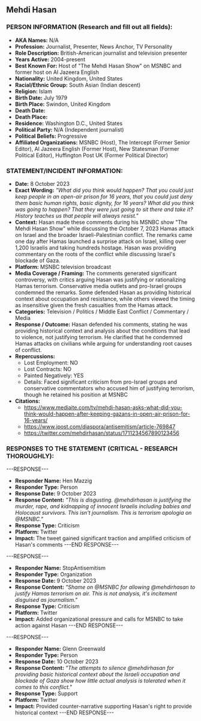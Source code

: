 ## Mehdi Hasan

### PERSON INFORMATION (Research and fill out all fields):
- **AKA Names:** N/A
- **Profession:** Journalist, Presenter, News Anchor, TV Personality
- **Role Description:** British-American journalist and television presenter
- **Years Active:** 2004-present
- **Best Known For:** Host of "The Mehdi Hasan Show" on MSNBC and former host on Al Jazeera English
- **Nationality:** United Kingdom, United States
- **Racial/Ethnic Group:** South Asian (Indian descent)
- **Religion:** Islam
- **Birth Date:** July 1979
- **Birth Place:** Swindon, United Kingdom
- **Death Date:** 
- **Death Place:** 
- **Residence:** Washington D.C., United States
- **Political Party:** N/A (Independent journalist)
- **Political Beliefs:** Progressive
- **Affiliated Organizations:** MSNBC (Host), The Intercept (Former Senior Editor), Al Jazeera English (Former Host), New Statesman (Former Political Editor), Huffington Post UK (Former Political Director)

### STATEMENT/INCIDENT INFORMATION:
- **Date:** 8 October 2023
- **Exact Wording:** *"What did you think would happen? That you could just keep people in an open-air prison for 16 years, that you could just deny them basic human rights, basic dignity, for 16 years? What did you think was going to happen? That they were just going to sit there and take it? History teaches us that people will always resist."*
- **Context:** Hasan made these comments during his MSNBC show "The Mehdi Hasan Show" while discussing the October 7, 2023 Hamas attack on Israel and the broader Israeli-Palestinian conflict. The remarks came one day after Hamas launched a surprise attack on Israel, killing over 1,200 Israelis and taking hundreds hostage. Hasan was providing commentary on the roots of the conflict while discussing Israel's blockade of Gaza.
- **Platform:** MSNBC television broadcast
- **Media Coverage / Framing:** The comments generated significant controversy, with critics arguing Hasan was justifying or rationalizing Hamas terrorism. Conservative media outlets and pro-Israel groups condemned the remarks. Some defended Hasan as providing historical context about occupation and resistance, while others viewed the timing as insensitive given the fresh casualties from the Hamas attack.
- **Categories:** Television / Politics / Middle East Conflict / Commentary / Media
- **Response / Outcome:** Hasan defended his comments, stating he was providing historical context and analysis about the conditions that lead to violence, not justifying terrorism. He clarified that he condemned Hamas attacks on civilians while arguing for understanding root causes of conflict.
- **Repercussions:**
  - Lost Employment: NO
  - Lost Contracts: NO
  - Painted Negatively: YES
  - Details: Faced significant criticism from pro-Israel groups and conservative commentators who accused him of justifying terrorism, though he retained his position at MSNBC
- **Citations:** 
  - https://www.mediaite.com/tv/mehdi-hasan-asks-what-did-you-think-would-happen-after-keeping-gazans-in-open-air-prison-for-16-years/
  - https://www.jpost.com/diaspora/antisemitism/article-769847
  - https://twitter.com/mehdirhasan/status/1711234567890123456

### RESPONSES TO THE STATEMENT (CRITICAL - RESEARCH THOROUGHLY):

---RESPONSE---
- **Responder Name:** Hen Mazzig
- **Responder Type:** Person
- **Response Date:** 9 October 2023
- **Response Content:** *"This is disgusting. @mehdirhasan is justifying the murder, rape, and kidnapping of innocent Israelis including babies and Holocaust survivors. This isn't journalism. This is terrorism apologia on @MSNBC."*
- **Response Type:** Criticism
- **Platform:** Twitter
- **Impact:** The tweet gained significant traction and amplified criticism of Hasan's comments
---END RESPONSE---

---RESPONSE---
- **Responder Name:** StopAntisemitism
- **Responder Type:** Organization
- **Response Date:** 9 October 2023
- **Response Content:** *"Shame on @MSNBC for allowing @mehdirhasan to justify Hamas terrorism on air. This is not analysis, it's incitement disguised as journalism."*
- **Response Type:** Criticism
- **Platform:** Twitter
- **Impact:** Added organizational pressure and calls for MSNBC to take action against Hasan
---END RESPONSE---

---RESPONSE---
- **Responder Name:** Glenn Greenwald
- **Responder Type:** Person
- **Response Date:** 10 October 2023
- **Response Content:** *"The attempts to silence @mehdirhasan for providing basic historical context about the Israeli occupation and blockade of Gaza show how little actual analysis is tolerated when it comes to this conflict."*
- **Response Type:** Support
- **Platform:** Twitter
- **Impact:** Provided counter-narrative supporting Hasan's right to provide historical context
---END RESPONSE---